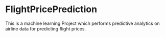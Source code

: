 # FlightPricePrediction
This is a machine learning Project which performs predictive analytics on airline data for predicting flight prices.
